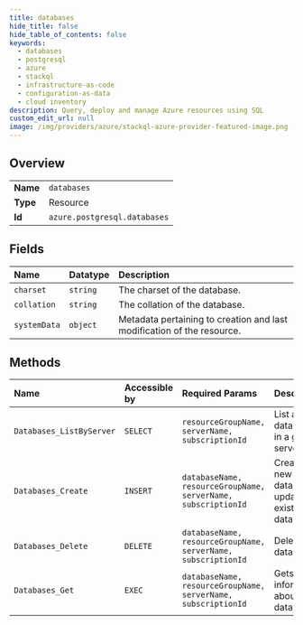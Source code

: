 ```yaml
---
title: databases
hide_title: false
hide_table_of_contents: false
keywords:
  - databases
  - postgresql
  - azure    
  - stackql
  - infrastructure-as-code
  - configuration-as-data
  - cloud inventory
description: Query, deploy and manage Azure resources using SQL
custom_edit_url: null
image: /img/providers/azure/stackql-azure-provider-featured-image.png
---
```

  
    

## Overview
<table><tbody>
<tr><td><b>Name</b></td><td><code>databases</code></td></tr>
<tr><td><b>Type</b></td><td>Resource</td></tr>
<tr><td><b>Id</b></td><td><code>azure.postgresql.databases</code></td></tr>
</tbody></table>

## Fields
| Name | Datatype | Description |
|:-----|:---------|:------------|
| `charset` | `string` | The charset of the database. |
| `collation` | `string` | The collation of the database. |
| `systemData` | `object` | Metadata pertaining to creation and last modification of the resource. |
## Methods
| Name | Accessible by | Required Params | Description |
|:-----|:--------------|:----------------|:------------|
| `Databases_ListByServer` | `SELECT` | `resourceGroupName, serverName, subscriptionId` | List all the databases in a given server. |
| `Databases_Create` | `INSERT` | `databaseName, resourceGroupName, serverName, subscriptionId` | Creates a new database or updates an existing database. |
| `Databases_Delete` | `DELETE` | `databaseName, resourceGroupName, serverName, subscriptionId` | Deletes a database. |
| `Databases_Get` | `EXEC` | `databaseName, resourceGroupName, serverName, subscriptionId` | Gets information about a database. |
